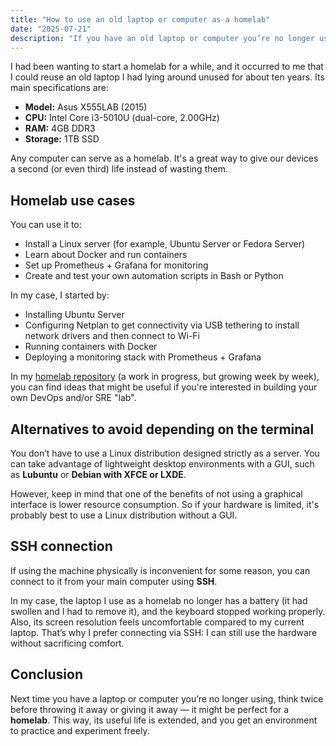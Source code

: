 ```yaml
---
title: "How to use an old laptop or computer as a homelab"
date: "2025-07-21"
description: "If you have an old laptop or computer you’re no longer using, you can turn it into a homelab. In this post, I’ll tell you how I did it and share some ideas to make the most of it."
---
```


I had been wanting to start a homelab for a while, and it occurred to me that I could reuse an old laptop I had lying around unused for about ten years. Its main specifications are:

- **Model:** Asus X555LAB (2015)
- **CPU:** Intel Core i3-5010U (dual-core, 2.00GHz)
- **RAM:** 4GB DDR3
- **Storage:** 1TB SSD

Any computer can serve as a homelab. It's a great way to give our devices a second (or even third) life instead of wasting them.

## Homelab use cases

You can use it to:

- Install a Linux server (for example, Ubuntu Server or Fedora Server)
- Learn about Docker and run containers
- Set up Prometheus + Grafana for monitoring
- Create and test your own automation scripts in Bash or Python

In my case, I started by:

- Installing Ubuntu Server
- Configuring Netplan to get connectivity via USB tethering to install network drivers and then connect to Wi-Fi
- Running containers with Docker
- Deploying a monitoring stack with Prometheus + Grafana

In my [homelab repository](https://github.com/aronmilenait/homelab) (a work in progress, but growing week by week), you can find ideas that might be useful if you're interested in building your own DevOps and/or SRE "lab".

## Alternatives to avoid depending on the terminal

You don’t have to use a Linux distribution designed strictly as a server. You can take advantage of lightweight desktop environments with a GUI, such as **Lubuntu** or **Debian with XFCE or LXDE**.

However, keep in mind that one of the benefits of not using a graphical interface is lower resource consumption. So if your hardware is limited, it's probably best to use a Linux distribution without a GUI.

## SSH connection

If using the machine physically is inconvenient for some reason, you can connect to it from your main computer using **SSH**.

In my case, the laptop I use as a homelab no longer has a battery (it had swollen and I had to remove it), and the keyboard stopped working properly. Also, its screen resolution feels uncomfortable compared to my current laptop. That’s why I prefer connecting via SSH: I can still use the hardware without sacrificing comfort.

## Conclusion

Next time you have a laptop or computer you’re no longer using, think twice before throwing it away or giving it away — it might be perfect for a **homelab**. This way, its useful life is extended, and you get an environment to practice and experiment freely.
